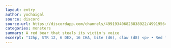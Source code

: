 ```yaml
---
layout: entry
author: yochaigal
source: discord
source-url: https://discordapp.com/channels/499193406828838922/499195645131882506/730565162825809940
categories: monsters
summary: A red bear that steals its victim's voice
excerpt: "12hp, STR 12, 6 DEX, 16 CHA, bite (d6), claw (d8) <p> • Red fur and a bear-like appearance with rows of long teeth and large, sharp claws. <p> • Critical damage: absorbs the voice of its victim. It mimics their speech to lure loved ones to their doom. </p> <p> Taken from Gene Wolfe's Book of the New Sun. </p>"
---
```

